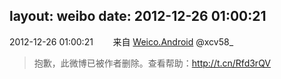 layout: weibo
date: 2012-12-26 01:00:21
---
2012-12-26 01:00:21  &nbsp;&nbsp;&nbsp;&nbsp;&nbsp;&nbsp; 来自 <a href="http://app.weibo.com/t/feed/l4RWD" rel="nofollow">Weico.Android</a>
@xcv58_ 
>  抱歉，此微博已被作者删除。查看帮助：http://t.cn/Rfd3rQV
